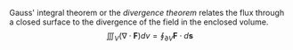 Gauss' integral theorem or the _divergence theorem_ relates the flux through a closed surface to the divergence of the field in the enclosed volume.
$$\iiint_V (\nabla \cdot \mathbf{F}) dv = \oint_{\partial V} \mathbf{F} \cdot d\mathbf{s}$$